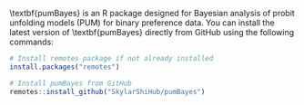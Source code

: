 \textbf{pumBayes} is an R package designed for Bayesian analysis of probit unfolding models (PUM) for binary preference data. You can install the latest version of \textbf{pumBayes} directly from GitHub using the following commands:
```R
# Install remotes package if not already installed
install.packages("remotes")

# Install pumBayes from GitHub
remotes::install_github("SkylarShiHub/pumBayes")
